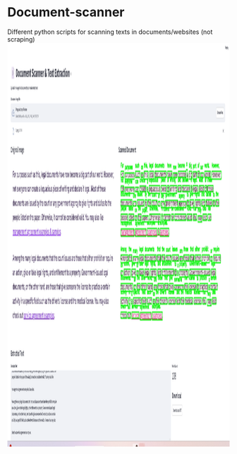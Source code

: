 # Document-scanner

Different python scripts for scanning texts in documents/websites (not scraping)
<img width="1873" height="916" alt="Doc-scanner-screenshot" src="Doc-scanner-ss.png" />
